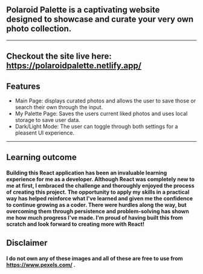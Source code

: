 ## Polaroid Palette is a captivating website designed to showcase and curate your very own photo collection.
---
## Checkout the site live here: https://polaroidpalette.netlify.app/
## Features
* Main Page: displays curated photos and allows the user to save those or search their own through the input.
* My Palette Page: Saves the users current liked photos and uses local storage to save user data.
* Dark/Light Mode: The user can toggle through both settings for a pleasent UI experience. 
---
## Learning outcome
#### Building this React application has been an invaluable learning experience for me as a developer. Although React was completely new to me at first, I embraced the challenge and thoroughly enjoyed the process of creating this project. The opportunity to apply my skills in a practical way has helped reinforce what I've learned and given me the confidence to continue growing as a coder. There were hurdles along the way, but overcoming them through persistence and problem-solving has shown me how much progress I've made. I'm proud of having built this from scratch and look forward to creating more with React!
## Disclaimer 
#### I do not own any of these images and all of these are free to use from https://www.pexels.com/ .


